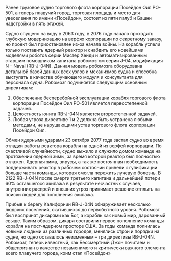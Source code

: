 Ранее грузовое судно торгового флота корпорации Посейдон Оил PO-501, а теперь плавучий город, торговая площадь и место для увеселения 
по имени «Посейдон», состоит из пяти палуб и Башни надстройки в пять этажей.
 
Судно спущено на воду в 2063 году,  в 2076 году начало проходить  глубокую модернизацию на верфях корпорации по секретному заказу,
но проект был приостановлен из-за начала войны. На корабль успели только поставить ядерный реактор и снабдить его новейшими моделями 
роботов серии Мистер Хенди и автоматизированным старшим помощником капитана робомозгом серии J-04, модификация N – Naval (RB-J-04N). 
Данная модель робомозга оборудована детальной базой данных всех узлов и механизмов судна и способна выступать в качестве обучающего 
модуля и консультанта для персонала судна. Робомозг подчиняется следующим основным директивам:
 
1. Обеспечение бесперебойной эксплуатации корабля торгового флота корпорации Посейдон Оил PO-501  является первостепенной задачей.
2. Целостность юнита RB-J-04N является второстепенной задачей.
3. Любая угроза директиве 1 и 2 должна быть устранена любыми методами, не нарушающими устав торгового флота корпорации Посейдон Оил.
 
Обмен ядерными ударами 23 октября 2077 года застал судно во время отладки работы реактора корабля на одной из верфей корпорации. 
По счастливой случайности, судно выжило и служило домом команде на протяжении ядерной зимы, за время которой реактор был полностью отлажен.
Ядерная зима, вирусы, а так же постоянная необходимость поддерживать реактор в рабочем состоянии привели к гулификации больше части команды,
которая смогла пережить лучевую болезнь. В 2122 RB-J-04N после смерти третьего капитана и дальнейшей потери 60% оставшегося экипажа 
в результате несчастных случаев, внутренних распрей и внешних угроз принимает решение отплыть на поиски людей для пополнения экипажа.

Прибыв к берегу Калифорнии RB-J-04N обнаруживает несколько людских поселений, скатившихся до первобытного уровня. Робомозг был воспринят 
дикарями как Бог, а корабль как новый мир, дарованный свыше. Таким образом, дикари составили первое пополнение команды корабля 
на пост-ядерном просторе США. За годы команда полнилась новыми людьми из различных городов, менялись строи и порядки на судне, 
но одно оставалось неизменным – три директивы RB-J-04N. Робомозг, теперь известный, как Бессмертный Джон почитаем и общепризнан 
в качестве незаменимого и критически важного элемента всего плавучего города, коим стал «Посейдон»
